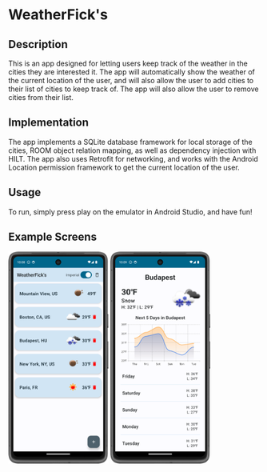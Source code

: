 # WeatherFick's

## Description
This is an app designed for letting users keep track of the weather in the cities they are interested it. The app will automatically show the weather of the current location of the user, and will also allow the user to add cities to their list of cities to keep track of. The app will also allow the user to remove cities from their list.

## Implementation
The app implements a SQLite database framework for local storage of the cities, ROOM object relation mapping, as well as dependency injection with HILT. The app also uses Retrofit for networking, and works with the Android Location permission framework to get the current location of the user. 

## Usage
To run, simply press play on the emulator in Android Studio, and have fun!

## Example Screens

<p float="left">

  <img src="Screenshots/1.png" width="200" />

  <img src="Screenshots/2.png" width="200" /> 

</p>
